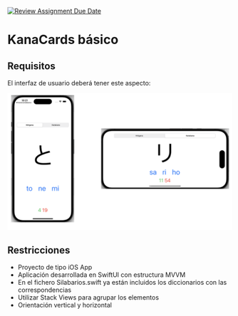 [![Review Assignment Due Date](https://classroom.github.com/assets/deadline-readme-button-24ddc0f5d75046c5622901739e7c5dd533143b0c8e959d652212380cedb1ea36.svg)](https://classroom.github.com/a/IL6Z0PRI)
# KanaCards básico

## Requisitos

El interfaz de usuario deberá tener este aspecto:

![ios-app-kanacards.png](./ios-app-kanacards.png)



## Restricciones

- Proyecto de tipo iOS App
- Aplicación desarrollada en SwiftUI con estructura MVVM
- En el fichero Silabarios.swift ya están incluidos los diccionarios con las correspondencias
- Utilizar Stack Views para agrupar los elementos
- Orientación vertical y horizontal
